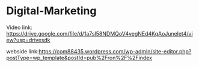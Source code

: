 # Digital-Marketing

Video link: https://drive.google.com/file/d/1a7sI58NDMQoV4vegNEd4KqAoJunelet4/view?usp=drivesdk

webside link:https://com88435.wordpress.com/wp-admin/site-editor.php?postType=wp_template&postId=pub%2Fron%2F%2Findex
